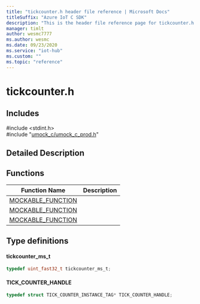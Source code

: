 ```yaml
---                             
title: "tickcounter.h header file reference | Microsoft Docs" 
titleSuffix: "Azure IoT C SDK"            
description: "This is the header file reference page for tickcounter.h in the Azure IoT C SDK. This SDK is used with Azure IoT Hub and Azure IoT Hub Device Provisioning Service"            
manager: timlt                 
author: wesmc7777              
ms.author: wesmc               
ms.date: 09/23/2020                    
ms.service: "iot-hub"             
ms.custom: ""                
ms.topic: "reference"        
---                            
```


# tickcounter.h 

## Includes

\#include <stdint.h>  
\#include "[umock_c/umock_c_prod.h](umock-c-prod-h.md)"  

## Detailed Description

## Functions

Function Name                  | Description                                
--------------------------------|---------------------------------------------
[MOCKABLE_FUNCTION](./tickcounter-h/mockable-function.md)            | 
[MOCKABLE_FUNCTION](./tickcounter-h/mockable-function.md)            | 
[MOCKABLE_FUNCTION](./tickcounter-h/mockable-function.md)            | 

## Type definitions

#### tickcounter_ms_t

```C
typedef uint_fast32_t tickcounter_ms_t;
```

#### TICK_COUNTER_HANDLE

```C
typedef struct TICK_COUNTER_INSTANCE_TAG* TICK_COUNTER_HANDLE;
```

